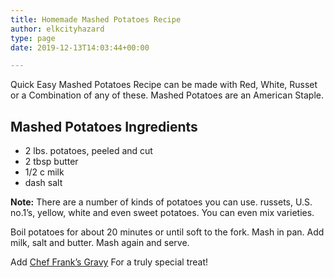 ```yaml
---
title: Homemade Mashed Potatoes Recipe
author: elkcityhazard
type: page
date: 2019-12-13T14:03:44+00:00

---
```

Quick Easy Mashed Potatoes Recipe can be made with Red, White, Russet or a Combination of any of these. Mashed Potatoes are an American Staple.

## Mashed Potatoes Ingredients

  * 2 lbs. potatoes, peeled and cut
  * 2 tbsp butter
  * 1/2 c milk
  * dash salt

**Note:** There are a number of kinds of potatoes you can use. russets, U.S. no.1&#8217;s, yellow, white and even sweet potatoes. You can even mix varieties.

Boil potatoes for about 20 minutes or until soft to the fork. Mash in pan. Add milk, salt and butter. Mash again and serve.

Add <a href="/wordpress/institutional-recipes-for-200/easy-side-dishes/easy-gravy-recipe/" rel="noopener noreferrer" target="_blank">Chef Frank&#8217;s Gravy</a> For a truly special treat!